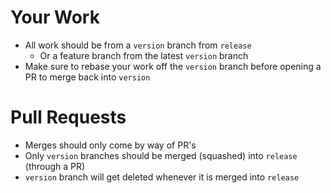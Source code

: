 # Your Work
- All work should be from a `version` branch from `release`
    - Or a feature branch from the latest `version` branch
- Make sure to rebase your work off the `version` branch before opening a PR to merge back into `version`

# Pull Requests
- Merges should only come by way of PR's
- Only `version` branches should be merged (squashed) into `release` (through a PR)
- `version` branch will get deleted whenever it is merged into `release`
